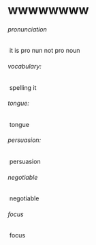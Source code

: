 # wwwwwwww



###### pronunciation

​	it is pro nun not pro noun

###### vocabulary:

​	spelling it

###### tongue:

​	tongue

###### persuasion:

​	persuasion

###### negotiable

​	negotiable

###### focus

​	focus


